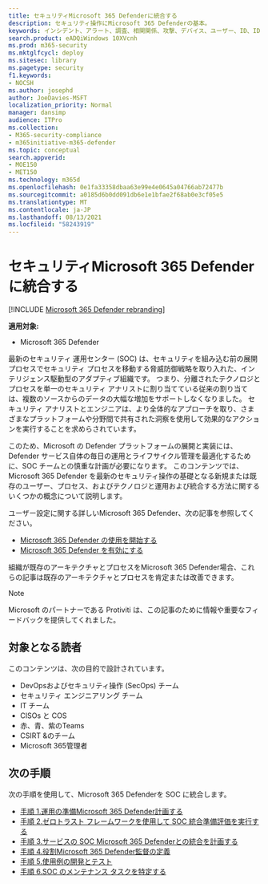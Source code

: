```yaml
---
title: セキュリティMicrosoft 365 Defenderに統合する
description: セキュリティ操作にMicrosoft 365 Defenderの基本。
keywords: インシデント、アラート、調査、相関関係、攻撃、デバイス、ユーザー、ID、ID、メールボックス、メール、365、microsoft、m365、インシデント対応、サイバー攻撃、secops、セキュリティ操作、soc
search.product: eADQiWindows 10XVcnh
ms.prod: m365-security
ms.mktglfcycl: deploy
ms.sitesec: library
ms.pagetype: security
f1.keywords:
- NOCSH
ms.author: josephd
author: JoeDavies-MSFT
localization_priority: Normal
manager: dansimp
audience: ITPro
ms.collection:
- M365-security-compliance
- m365initiative-m365-defender
ms.topic: conceptual
search.appverid:
- MOE150
- MET150
ms.technology: m365d
ms.openlocfilehash: 0e1fa33358dbaa63e99e4e0645a04766ab72477b
ms.sourcegitcommit: a0185d6b0dd091db6e1e1bfae2f68ab0e3cf05e5
ms.translationtype: MT
ms.contentlocale: ja-JP
ms.lasthandoff: 08/13/2021
ms.locfileid: "58243919"
---
```

# <a name="integrating-microsoft-365-defender-into-your-security-operations"></a>セキュリティMicrosoft 365 Defenderに統合する

[!INCLUDE [Microsoft 365 Defender rebranding](../includes/microsoft-defender.md)]

**適用対象:**
- Microsoft 365 Defender

最新のセキュリティ 運用センター (SOC) は、セキュリティを組み込む前の展開プロセスでセキュリティ プロセスを移動する脅威防御戦略を取り入れた、インテリジェンス駆動型のアダプティブ組織です。 つまり、分離されたテクノロジとプロセスを単一のセキュリティ アナリストに割り当てている従来の割り当ては、複数のソースからのデータの大幅な増加をサポートしなくなりました。 セキュリティ アナリストとエンジニアは、より全体的なアプローチを取り、さまざまなプラットフォームや分野間で共有された洞察を使用して効果的なアクションを実行することを求めらされています。 

このため、Microsoft の Defender プラットフォームの展開と実装には、Defender サービス自体の毎日の運用とライフサイクル管理を最適化するために、SOC チームとの慎重な計画が必要になります。 このコンテンツでは、Microsoft 365 Defender を最新のセキュリティ操作の基礎となる新規または既存のユーザー、プロセス、およびテクノロジと運用および統合する方法に関するいくつかの概念について説明します。

ユーザー設定に関する詳しいMicrosoft 365 Defender、次の記事を参照してください。

- [Microsoft 365 Defender の使用を開始する](get-started.md)
- [Microsoft 365 Defender を有効にする](m365d-enable.md)

組織が既存のアーキテクチャとプロセスをMicrosoft 365 Defender場合、これらの記事は既存のアーキテクチャとプロセスを肯定または改善できます。

>[!Note]
>Microsoft のパートナーである Protiviti は、この記事のために情報や重要なフィードバックを提供してくれました。
>

## <a name="target-audience"></a>対象となる読者

このコンテンツは、次の目的で設計されています。

- DevOpsおよびセキュリティ操作 (SecOps) チーム
- セキュリティ エンジニアリング チーム
- IT チーム
- CISOs と COS
- 赤、青、紫のTeams
- CSIRT &のチーム
- Microsoft 365管理者

## <a name="next-steps"></a>次の手順

次の手順を使用して、Microsoft 365 Defenderを SOC に統合します。

- [手順 1.運用の準備Microsoft 365 Defender計画する](integrate-microsoft-365-defender-secops-plan.md)
- [手順 2.ゼロトラスト フレームワークを使用して SOC 統合準備評価を実行する](integrate-microsoft-365-defender-secops-readiness.md)
- [手順 3.サービスの SOC Microsoft 365 Defenderとの統合を計画する](integrate-microsoft-365-defender-secops-services.md)
- [手順 4.役割Microsoft 365 Defender監督の定義](integrate-microsoft-365-defender-secops-roles.md)
- [手順 5.使用例の開発とテスト](integrate-microsoft-365-defender-secops-use-cases.md)
- [手順 6.SOC のメンテナンス タスクを特定する](integrate-microsoft-365-defender-secops-tasks.md)



